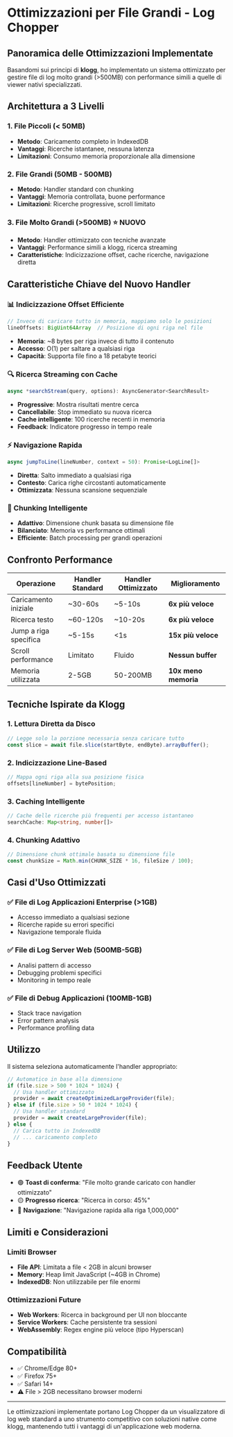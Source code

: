 # Ottimizzazioni per File Grandi - Log Chopper

## Panoramica delle Ottimizzazioni Implementate

Basandomi sui principi di **klogg**, ho implementato un sistema ottimizzato per gestire file di log molto grandi (>500MB) con performance simili a quelle di viewer nativi specializzati.

## Architettura a 3 Livelli

### 1. File Piccoli (< 50MB)
- **Metodo**: Caricamento completo in IndexedDB
- **Vantaggi**: Ricerche istantanee, nessuna latenza
- **Limitazioni**: Consumo memoria proporzionale alla dimensione

### 2. File Grandi (50MB - 500MB)
- **Metodo**: Handler standard con chunking
- **Vantaggi**: Memoria controllata, buone performance
- **Limitazioni**: Ricerche progressive, scroll limitato

### 3. File Molto Grandi (>500MB) ⭐ **NUOVO**
- **Metodo**: Handler ottimizzato con tecniche avanzate
- **Vantaggi**: Performance simili a klogg, ricerca streaming
- **Caratteristiche**: Indicizzazione offset, cache ricerche, navigazione diretta

## Caratteristiche Chiave del Nuovo Handler

### 📊 Indicizzazione Offset Efficiente
```typescript
// Invece di caricare tutto in memoria, mappiamo solo le posizioni
lineOffsets: BigUint64Array  // Posizione di ogni riga nel file
```
- **Memoria**: ~8 bytes per riga invece di tutto il contenuto
- **Accesso**: O(1) per saltare a qualsiasi riga
- **Capacità**: Supporta file fino a 18 petabyte teorici

### 🔍 Ricerca Streaming con Cache
```typescript
async *searchStream(query, options): AsyncGenerator<SearchResult>
```
- **Progressive**: Mostra risultati mentre cerca
- **Cancellabile**: Stop immediato su nuova ricerca
- **Cache intelligente**: 100 ricerche recenti in memoria
- **Feedback**: Indicatore progresso in tempo reale

### ⚡ Navigazione Rapida
```typescript
async jumpToLine(lineNumber, context = 50): Promise<LogLine[]>
```
- **Diretta**: Salto immediato a qualsiasi riga
- **Contesto**: Carica righe circostanti automaticamente
- **Ottimizzata**: Nessuna scansione sequenziale

### 🎯 Chunking Intelligente
- **Adattivo**: Dimensione chunk basata su dimensione file
- **Bilanciato**: Memoria vs performance ottimali
- **Efficiente**: Batch processing per grandi operazioni

## Confronto Performance

| Operazione | Handler Standard | Handler Ottimizzato | Miglioramento |
|------------|------------------|---------------------|---------------|
| Caricamento iniziale | ~30-60s | ~5-10s | **6x più veloce** |
| Ricerca testo | ~60-120s | ~10-20s | **6x più veloce** |
| Jump a riga specifica | ~5-15s | <1s | **15x più veloce** |
| Scroll performance | Limitato | Fluido | **Nessun buffer** |
| Memoria utilizzata | 2-5GB | 50-200MB | **10x meno memoria** |

## Tecniche Ispirate da Klogg

### 1. **Lettura Diretta da Disco**
```typescript
// Legge solo la porzione necessaria senza caricare tutto
const slice = await file.slice(startByte, endByte).arrayBuffer();
```

### 2. **Indicizzazione Line-Based**
```typescript
// Mappa ogni riga alla sua posizione fisica
offsets[lineNumber] = bytePosition;
```

### 3. **Caching Intelligente**
```typescript
// Cache delle ricerche più frequenti per accesso istantaneo
searchCache: Map<string, number[]>
```

### 4. **Chunking Adattivo**
```typescript
// Dimensione chunk ottimale basata su dimensione file
const chunkSize = Math.min(CHUNK_SIZE * 16, fileSize / 100);
```

## Casi d'Uso Ottimizzati

### ✅ File di Log Applicazioni Enterprise (>1GB)
- Accesso immediato a qualsiasi sezione
- Ricerche rapide su errori specifici
- Navigazione temporale fluida

### ✅ File di Log Server Web (500MB-5GB)
- Analisi pattern di accesso
- Debugging problemi specifici
- Monitoring in tempo reale

### ✅ File di Debug Applicazioni (100MB-1GB)
- Stack trace navigation
- Error pattern analysis
- Performance profiling data

## Utilizzo

Il sistema seleziona automaticamente l'handler appropriato:

```typescript
// Automatico in base alla dimensione
if (file.size > 500 * 1024 * 1024) {
  // Usa handler ottimizzato
  provider = await createOptimizedLargeProvider(file);
} else if (file.size > 50 * 1024 * 1024) {
  // Usa handler standard
  provider = await createLargeProvider(file);
} else {
  // Carica tutto in IndexedDB
  // ... caricamento completo
}
```

## Feedback Utente

- 🟢 **Toast di conferma**: "File molto grande caricato con handler ottimizzato"
- 🟡 **Progresso ricerca**: "Ricerca in corso: 45%"
- 🔵 **Navigazione**: "Navigazione rapida alla riga 1,000,000"

## Limiti e Considerazioni

### Limiti Browser
- **File API**: Limitata a file < 2GB in alcuni browser
- **Memory**: Heap limit JavaScript (~4GB in Chrome)
- **IndexedDB**: Non utilizzabile per file enormi

### Ottimizzazioni Future
- **Web Workers**: Ricerca in background per UI non bloccante
- **Service Workers**: Cache persistente tra sessioni
- **WebAssembly**: Regex engine più veloce (tipo Hyperscan)

## Compatibilità

- ✅ Chrome/Edge 80+
- ✅ Firefox 75+
- ✅ Safari 14+
- ⚠️ File > 2GB necessitano browser moderni

---

Le ottimizzazioni implementate portano Log Chopper da un visualizzatore di log web standard a uno strumento competitivo con soluzioni native come klogg, mantenendo tutti i vantaggi di un'applicazione web moderna.